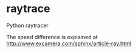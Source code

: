 # raytrace
Python raytracer

The speed difference is explained at http://www.excamera.com/sphinx/article-ray.html
